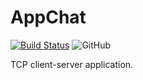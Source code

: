 # AppChat
[![Build Status](https://travis-ci.org/k-morozov/AppChat.svg?branch=master)](https://travis-ci.org/k-morozov/AppChat
)
![GitHub](https://img.shields.io/github/license/k-morozov/AppChat)


TCP client-server application.
